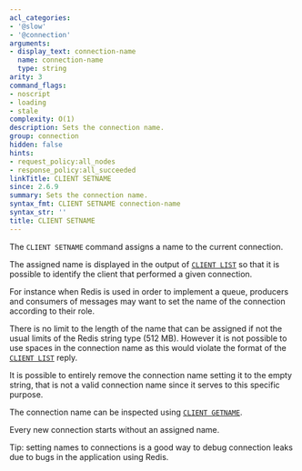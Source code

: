 ```yaml
---
acl_categories:
- '@slow'
- '@connection'
arguments:
- display_text: connection-name
  name: connection-name
  type: string
arity: 3
command_flags:
- noscript
- loading
- stale
complexity: O(1)
description: Sets the connection name.
group: connection
hidden: false
hints:
- request_policy:all_nodes
- response_policy:all_succeeded
linkTitle: CLIENT SETNAME
since: 2.6.9
summary: Sets the connection name.
syntax_fmt: CLIENT SETNAME connection-name
syntax_str: ''
title: CLIENT SETNAME
---
```

The `CLIENT SETNAME` command assigns a name to the current connection.

The assigned name is displayed in the output of [`CLIENT LIST`](/commands/client-list) so that it is possible to identify the client that performed a given connection.

For instance when Redis is used in order to implement a queue, producers and consumers of messages may want to set the name of the connection according to their role.

There is no limit to the length of the name that can be assigned if not the usual limits of the Redis string type (512 MB). However it is not possible to use spaces in the connection name as this would violate the format of the [`CLIENT LIST`](/commands/client-list) reply.

It is possible to entirely remove the connection name setting it to the empty string, that is not a valid connection name since it serves to this specific purpose.

The connection name can be inspected using [`CLIENT GETNAME`](/commands/client-getname).

Every new connection starts without an assigned name.

Tip: setting names to connections is a good way to debug connection leaks due to bugs in the application using Redis.
